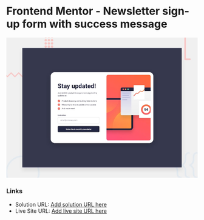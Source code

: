 # Frontend Mentor - Newsletter sign-up form with success message

![Design preview for the Newsletter sign-up form with success message coding challenge](./design/desktop-preview.jpg)

### Links

- Solution URL: [Add solution URL here](https://www.frontendmentor.io/solutions/flexbox-all-the-way-K0PNBbI_g4)
- Live Site URL: [Add live site URL here](https://nashrulmalik.github.io/fm10-newsletter-sign-up/)